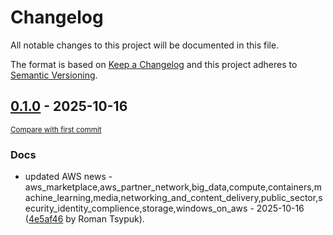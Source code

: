 # Changelog

All notable changes to this project will be documented in this file.

The format is based on [Keep a Changelog](http://keepachangelog.com/en/1.0.0/)
and this project adheres to [Semantic Versioning](http://semver.org/spec/v2.0.0.html).

<!-- insertion marker -->
## [0.1.0](https://github.com/tsypuk/aws-news/releases/tag/ver-2025-10-160.1.0) - 2025-10-16

<small>[Compare with first commit](https://github.com/tsypuk/aws-news/compare/4467c52004629d8fbf29077f79284abd28a4d117...ver-2025-10-16)</small>

### Docs

- updated AWS news - aws_marketplace,aws_partner_network,big_data,compute,containers,machine_learning,media,networking_and_content_delivery,public_sector,security_identity_complience,storage,windows_on_aws - 2025-10-16 ([4e5af46](https://github.com/tsypuk/aws-news/commit/4e5af46dd7c5c2ec241f9286431287781fd439bb) by Roman Tsypuk).

